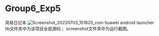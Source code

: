 # Group6_Exp5
简易日记本
![Screenshot_20220703_151820_com huawei android launcher](https://user-images.githubusercontent.com/102288967/177029473-79d7fb85-f1c2-47be-af0d-ee7afa4441d3.png)
lib文件夹中为该项目全部源码；
screenshot文件夹中为运行截图。

